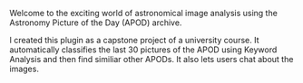 Welcome to the exciting world of astronomical image analysis using the Astronomy Picture of the Day (APOD) archive.

I created this plugin as a capstone project of a university course. It automatically classifies the last 30 pictures of the APOD using Keyword Analysis and then find similiar other APODs. It also lets users chat about the images.
